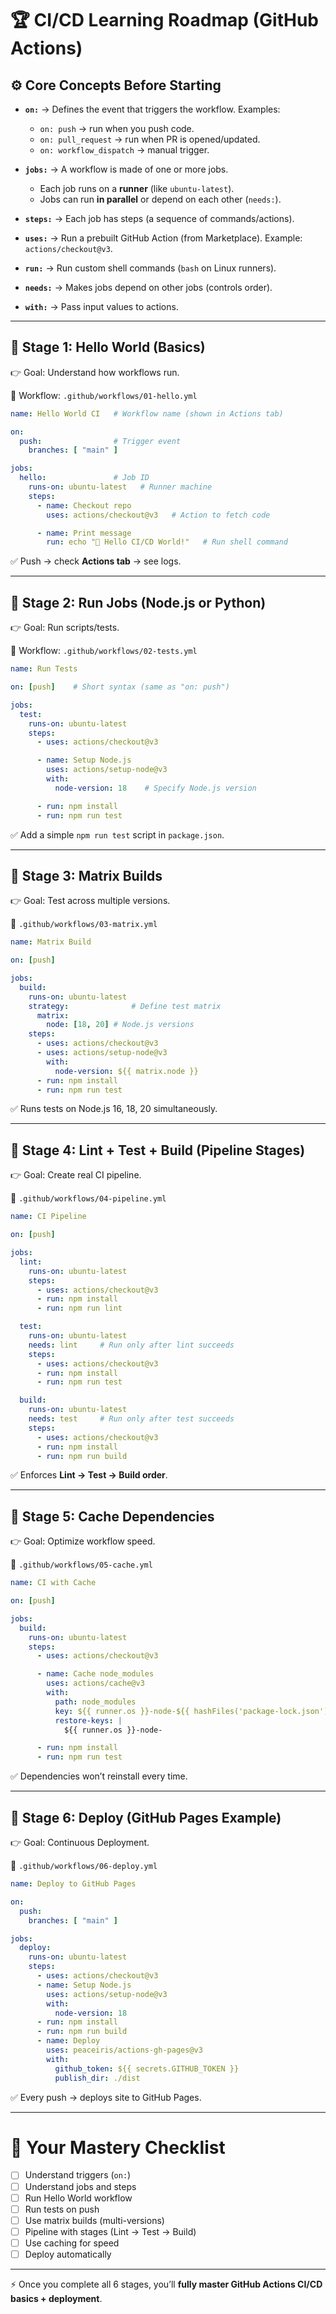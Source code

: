 # 🏆 CI/CD Learning Roadmap (GitHub Actions)

## ⚙️ Core Concepts Before Starting

* **`on:`** → Defines the event that triggers the workflow.
  Examples:

  * `on: push` → run when you push code.
  * `on: pull_request` → run when PR is opened/updated.
  * `on: workflow_dispatch` → manual trigger.

* **`jobs:`** → A workflow is made of one or more jobs.

  * Each job runs on a **runner** (like `ubuntu-latest`).
  * Jobs can run **in parallel** or depend on each other (`needs:`).

* **`steps:`** → Each job has steps (a sequence of commands/actions).

* **`uses:`** → Run a prebuilt GitHub Action (from Marketplace). Example: `actions/checkout@v3`.

* **`run:`** → Run custom shell commands (`bash` on Linux runners).

* **`needs:`** → Makes jobs depend on other jobs (controls order).

* **`with:`** → Pass input values to actions.

---

## 🔹 Stage 1: Hello World (Basics)

👉 Goal: Understand how workflows run.

📌 Workflow: `.github/workflows/01-hello.yml`

```yaml
name: Hello World CI   # Workflow name (shown in Actions tab)

on:
  push:                # Trigger event
    branches: [ "main" ]

jobs:
  hello:               # Job ID
    runs-on: ubuntu-latest   # Runner machine
    steps:
      - name: Checkout repo
        uses: actions/checkout@v3   # Action to fetch code

      - name: Print message
        run: echo "🚀 Hello CI/CD World!"   # Run shell command
```

✅ Push → check **Actions tab** → see logs.

---

## 🔹 Stage 2: Run Jobs (Node.js or Python)

👉 Goal: Run scripts/tests.

📌 Workflow: `.github/workflows/02-tests.yml`

```yaml
name: Run Tests

on: [push]    # Short syntax (same as "on: push")

jobs:
  test:
    runs-on: ubuntu-latest
    steps:
      - uses: actions/checkout@v3

      - name: Setup Node.js
        uses: actions/setup-node@v3
        with:
          node-version: 18    # Specify Node.js version

      - run: npm install
      - run: npm run test
```

✅ Add a simple `npm run test` script in `package.json`.

---

## 🔹 Stage 3: Matrix Builds

👉 Goal: Test across multiple versions.

📌 `.github/workflows/03-matrix.yml`

```yaml
name: Matrix Build

on: [push]

jobs:
  build:
    runs-on: ubuntu-latest
    strategy:              # Define test matrix
      matrix:
        node: [18, 20] # Node.js versions
    steps:
      - uses: actions/checkout@v3
      - uses: actions/setup-node@v3
        with:
          node-version: ${{ matrix.node }}
      - run: npm install
      - run: npm run test
```

✅ Runs tests on Node.js 16, 18, 20 simultaneously.

---

## 🔹 Stage 4: Lint + Test + Build (Pipeline Stages)

👉 Goal: Create real CI pipeline.

📌 `.github/workflows/04-pipeline.yml`

```yaml
name: CI Pipeline

on: [push]

jobs:
  lint:
    runs-on: ubuntu-latest
    steps:
      - uses: actions/checkout@v3
      - run: npm install
      - run: npm run lint

  test:
    runs-on: ubuntu-latest
    needs: lint     # Run only after lint succeeds
    steps:
      - uses: actions/checkout@v3
      - run: npm install
      - run: npm run test

  build:
    runs-on: ubuntu-latest
    needs: test     # Run only after test succeeds
    steps:
      - uses: actions/checkout@v3
      - run: npm install
      - run: npm run build
```

✅ Enforces **Lint → Test → Build order**.

---

## 🔹 Stage 5: Cache Dependencies

👉 Goal: Optimize workflow speed.

📌 `.github/workflows/05-cache.yml`

```yaml
name: CI with Cache

on: [push]

jobs:
  build:
    runs-on: ubuntu-latest
    steps:
      - uses: actions/checkout@v3

      - name: Cache node_modules
        uses: actions/cache@v3
        with:
          path: node_modules
          key: ${{ runner.os }}-node-${{ hashFiles('package-lock.json') }}
          restore-keys: |
            ${{ runner.os }}-node-

      - run: npm install
      - run: npm run test
```

✅ Dependencies won’t reinstall every time.

---

## 🔹 Stage 6: Deploy (GitHub Pages Example)

👉 Goal: Continuous Deployment.

📌 `.github/workflows/06-deploy.yml`

```yaml
name: Deploy to GitHub Pages

on:
  push:
    branches: [ "main" ]

jobs:
  deploy:
    runs-on: ubuntu-latest
    steps:
      - uses: actions/checkout@v3
      - name: Setup Node.js
        uses: actions/setup-node@v3
        with:
          node-version: 18
      - run: npm install
      - run: npm run build
      - name: Deploy
        uses: peaceiris/actions-gh-pages@v3
        with:
          github_token: ${{ secrets.GITHUB_TOKEN }}
          publish_dir: ./dist
```

✅ Every push → deploys site to GitHub Pages.

---

# 🎯 Your Mastery Checklist

* [ ] Understand triggers (`on:`)
* [ ] Understand jobs and steps
* [ ] Run Hello World workflow
* [ ] Run tests on push
* [ ] Use matrix builds (multi-versions)
* [ ] Pipeline with stages (Lint → Test → Build)
* [ ] Use caching for speed
* [ ] Deploy automatically

---

⚡ Once you complete all 6 stages, you’ll **fully master GitHub Actions CI/CD basics + deployment**.
